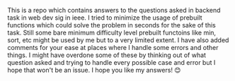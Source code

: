 This is a repo which contains answers to the questions asked in backend task in web dev sig in ieee.
I tried to minimize the usage of prebuilt functions which could solve the problem in seconds for the sake of this task.
Still some bare minimum difficulty level prebuilt functoins like min, sort, etc might be used by me but to a very limited extent.
I have also added comments for your ease at places where I handle some errors and other things.
I might have overdone some of these by thinking out of what question asked and trying to handle every possible case and error but I hope that won't be an issue.
I hope you like my answers! 😊
